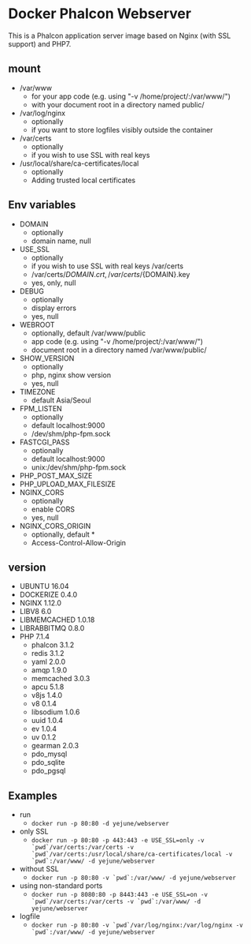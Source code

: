 # Docker Phalcon Webserver

This is a Phalcon application server image based on Nginx (with SSL support) and PHP7.

## mount
-   /var/www
    -   for your app code (e.g. using "-v /home/project/:/var/www/")
    -   with your document root in a directory named public/
-   /var/log/nginx
    -   optionally
    -   if you want to store logfiles visibly outside the container
-   /var/certs
    -   optionally
    -   if you wish to use SSL with real keys
-   /usr/local/share/ca-certificates/local
    -   optionally
    -   Adding trusted local certificates

## Env variables
-   DOMAIN
    -   optionally
    -   domain name, null
-   USE_SSL
    -   optionally
    -   if you wish to use SSL with real keys /var/certs
    -   /var/certs/${DOMAIN}.crt, /var/certs/${DOMAIN}.key
    -   yes, only, null
-   DEBUG
    -   optionally
    -   display errors
    -   yes, null
-   WEBROOT
    -   optionally, default /var/www/public
    -   app code (e.g. using "-v /home/project/:/var/www/")
    -   document root in a directory named /var/www/public/
-   SHOW_VERSION
    -   optionally
    -   php, nginx show version
    -   yes, null
-   TIMEZONE
    -   default Asia/Seoul
-   FPM_LISTEN
    -   optionally
    -   default localhost:9000
    -   /dev/shm/php-fpm.sock
-   FASTCGI_PASS
    -   optionally
    -   default localhost:9000
    -   unix:/dev/shm/php-fpm.sock
-   PHP_POST_MAX_SIZE
-   PHP_UPLOAD_MAX_FILESIZE
-   NGINX_CORS
    -   optionally
    -   enable CORS
    -   yes, null
-   NGINX_CORS_ORIGIN
    -   optionally, default *
    -   Access-Control-Allow-Origin

## version
-   UBUNTU 16.04
-   DOCKERIZE 0.4.0
-   NGINX 1.12.0
-   LIBV8 6.0
-   LIBMEMCACHED 1.0.18
-   LIBRABBITMQ 0.8.0
-   PHP 7.1.4
    -   phalcon 3.1.2
    -   redis 3.1.2
    -   yaml 2.0.0
    -   amqp 1.9.0
    -   memcached 3.0.3
    -   apcu 5.1.8
    -   v8js 1.4.0
    -   v8 0.1.4
    -   libsodium 1.0.6
    -   uuid 1.0.4
    -   ev 1.0.4
    -   uv 0.1.2
    -   gearman 2.0.3
    -   pdo_mysql
    -   pdo_sqlite
    -   pdo_pgsql

## Examples
-   run
    -   ``docker run -p 80:80 -d yejune/webserver``
-   only SSL
    -   ``docker run -p 80:80 -p 443:443 -e USE_SSL=only -v `pwd`/var/certs:/var/certs -v `pwd`/var/certs:/usr/local/share/ca-certificates/local -v `pwd`:/var/www/ -d yejune/webserver``
-   without SSL
    -   ``docker run -p 80:80 -v `pwd`:/var/www/ -d yejune/webserver``
-   using non-standard ports
    -   ``docker run -p 8080:80 -p 8443:443 -e USE_SSL=on -v `pwd`/var/certs:/var/certs -v `pwd`:/var/www/ -d yejune/webserver``
-   logfile
    -   ``docker run -p 80:80 -v `pwd`/var/log/nginx:/var/log/nginx -v `pwd`:/var/www/ -d yejune/webserver``

